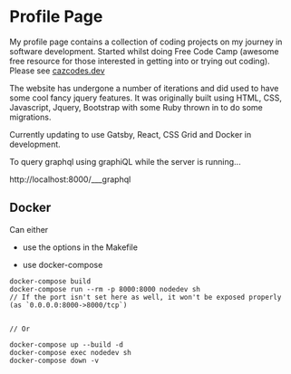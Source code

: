 # Profile Page

My profile page contains a collection of coding projects on my journey in software development. Started whilst doing Free Code Camp (awesome free resource for those interested in getting into or trying out coding). Please see [cazcodes.dev](https://cazcodes.dev)

The website has undergone a number of iterations and did used to have some cool fancy jquery features. It was originally built using HTML, CSS, Javascript, Jquery, Bootstrap with some Ruby thrown in to do some migrations.

Currently updating to use Gatsby, React, CSS Grid and Docker in development.

To query graphql using graphiQL while the server is running...

http://localhost:8000/___graphql

## Docker

Can either

- use the options in the Makefile

- use docker-compose

```
docker-compose build
docker-compose run --rm -p 8000:8000 nodedev sh
// If the port isn't set here as well, it won't be exposed properly (as `0.0.0.0:8000->8000/tcp`)


// Or

docker-compose up --build -d
docker-compose exec nodedev sh
docker-compose down -v
```
